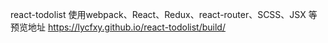 react-todolist
使用webpack、React、Redux、react-router、SCSS、JSX 等
预览地址
https://lycfxy.github.io/react-todolist/build/
